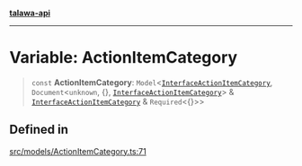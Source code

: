 [**talawa-api**](../../../README.md)

***

# Variable: ActionItemCategory

> `const` **ActionItemCategory**: `Model`\<[`InterfaceActionItemCategory`](../interfaces/InterfaceActionItemCategory.md), `Document`\<`unknown`, \{\}, [`InterfaceActionItemCategory`](../interfaces/InterfaceActionItemCategory.md)\> & [`InterfaceActionItemCategory`](../interfaces/InterfaceActionItemCategory.md) & `Required`\<\{\}\>\>

## Defined in

[src/models/ActionItemCategory.ts:71](https://github.com/Suyash878/talawa-api/blob/f376d03c37e9acd046e7cc983947432c95f74442/src/models/ActionItemCategory.ts#L71)
